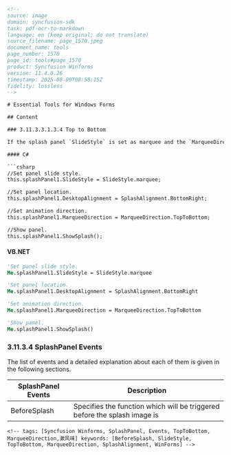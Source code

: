 ```html
<!-- 
source: image
domain: syncfusion-sdk
task: pdf-ocr-to-markdown
language: en (keep original; do not translate)
source_filename: page_1570.jpeg
document_name: tools
page_number: 1570
page_id: tools#page_1570
product: Syncfusion Winforms
version: 11.4.0.26
timestamp: 2025-08-09T08:58:15Z
fidelity: lossless
-->

# Essential Tools for Windows Forms

## Content

### 3.11.3.3.1.3.4 Top to Bottom

If the splash panel `SlideStyle` is set as marquee and the `MarqueeDirection` is set as `TopToBottom`, the marquee will traverse the screen from the top to the bottom.

#### C#

```csharp
//Set panel slide style.
this.splashPanel1.SlideStyle = SlideStyle.marquee;

//Set panel location.
this.splashPanel1.DesktopAlignment = SplashAlignment.BottomRight;

//Set animation direction.
this.splashPanel1.MarqueeDirection = MarqueeDirection.TopToBottom;

//Show panel.
this.splashPanel1.ShowSplash();
```

#### VB.NET

```vb
'Set panel slide style.
Me.splashPanel1.SlideStyle = SlideStyle.marquee

'Set panel location.
Me.splashPanel1.DesktopAlignment = SplashAlignment.BottomRight

'Set animation direction.
Me.splashPanel1.MarqueeDirection = MarqueeDirection.TopToBottom

'Show panel.
Me.splashPanel1.ShowSplash()
```

### 3.11.3.4 SplashPanel Events

The list of events and a detailed explanation about each of them is given in the following sections.

| SplashPanel Events | Description |
|--------------------|-------------|
| BeforeSplash      | Specifies the function which will be triggered before the splash image is |

``` 
<!-- tags: [Syncfusion Winforms, SplashPanel, Events, TopToBottom, MarqueeDirection,漱风味] keywords: [BeforeSplash, SlideStyle, TopToBottom, MarqueeDirection, SplashAlignment, WinForms] -->
```